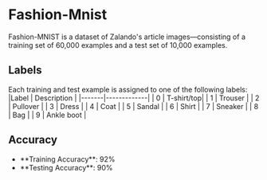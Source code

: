 # Fashion-Mnist
Fashion-MNIST is a dataset of Zalando's article images—consisting of a training set of 60,000 examples and a test set of 10,000 examples. 
## Labels
Each training and test example is assigned to one of the following labels:
|Label	| Description |
|-------|-------------|
| 0 |	T-shirt/top|
| 1 |	Trouser |
| 2 |	Pullover |
| 3 |	Dress |
| 4 |	Coat |
| 5 |	Sandal |
| 6 |	Shirt |
| 7 |	Sneaker |
| 8 |	Bag |
| 9 |	Ankle boot |
## Accuracy
<ul>
<li>**Training Accuracy**: 92%</li>
<li>**Testing Accuracy**: 90%</li>
</ul>
